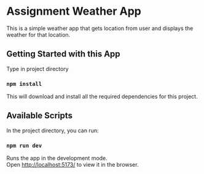 # Assignment Weather App

This is a simple weather app that gets location from user and displays the weather for that location.

## Getting Started with this App

Type in project directory

### `npm install`

This will download and install all the required dependencies for this project.

## Available Scripts

In the project directory, you can run:

### `npm run dev`

Runs the app in the development mode.\
Open [http://localhost:5173/](http://localhost:5173/) to view it in the browser.
